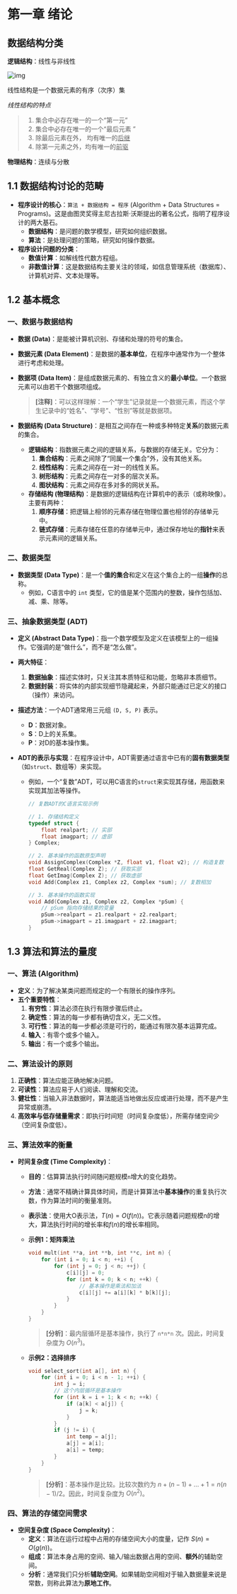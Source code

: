 # 第一章 绪论

## 数据结构分类

**逻辑结构**：线性与非线性

![img](./img-1.png)

线性结构是一个数据元素的有序（次序）集

*线性结构的特点*

> 1. 集合中必存在唯一的一个“第一元” 
> 2. 集合中必存在唯一的一个“最后元素 ”
> 3. 除最后元素在外， 均有唯一的<u>后继</u>
> 4. 除第一元素之外，均有唯一的<u>前驱</u>



**物理结构**：连续与分散



## 1.1 数据结构讨论的范畴

* **程序设计的核心**：`算法 + 数据结构 = 程序` (Algorithm + Data Structures = Programs)。这是由图灵奖得主尼古拉斯·沃斯提出的著名公式，指明了程序设计的两大基石。
    * **数据结构**：是问题的数学模型，研究如何组织数据。
    * **算法**：是处理问题的策略，研究如何操作数据。
* **程序设计问题的分类**：
    * **数值计算**：如解线性代数方程组。
    * **非数值计算**：这是数据结构主要关注的领域，如信息管理系统（数据库）、计算机对弈、文本处理等。

## 1.2 基本概念

### 一、数据与数据结构

* **数据 (Data)**：是能被计算机识别、存储和处理的符号的集合。
* **数据元素 (Data Element)**：是数据的**基本单位**，在程序中通常作为一个整体进行考虑和处理。
* **数据项 (Data Item)**：是组成数据元素的、有独立含义的**最小单位**。一个数据元素可以由若干个数据项组成。
    > **[注释]**：可以这样理解：一个“学生”记录就是一个数据元素，而这个学生记录中的“姓名”、“学号”、“性别”等就是数据项。
* **数据结构 (Data Structure)**：是相互之间存在一种或多种特定**关系**的数据元素的集合。
  
    * **逻辑结构**：指数据元素之间的逻辑关系，与数据的存储无关。它分为：
        1.  **集合结构**：元素之间除了“同属一个集合”外，没有其他关系。
        2.  **线性结构**：元素之间存在一对一的线性关系。
        3.  **树形结构**：元素之间存在一对多的层次关系。
        4.  **图状结构**：元素之间存在多对多的网状关系。
    * **存储结构 (物理结构)**：是数据的逻辑结构在计算机中的表示（或称映像）。主要有两种：
        1.  **顺序存储**：把逻辑上相邻的元素存储在物理位置也相邻的存储单元中。
        2.  **链式存储**：元素存储在任意的存储单元中，通过保存地址的**指针**来表示元素间的逻辑关系。

### 二、数据类型

* **数据类型 (Data Type)**：是一个**值的集合**和定义在这个集合上的一组**操作**的总称。
    * 例如，C语言中的 `int` 类型，它的值是某个范围内的整数，操作包括加、减、乘、除等。

### 三、抽象数据类型 (ADT)

* **定义 (Abstract Data Type)**：指一个数学模型及定义在该模型上的一组操作。它强调的是“做什么”，而不是“怎么做”。
* **两大特征**：
    1.  **数据抽象**：描述实体时，只关注其本质特征和功能，忽略非本质细节。
    2.  **数据封装**：将实体的内部实现细节隐藏起来，外部只能通过已定义的接口（操作）来访问。
* **描述方法**：一个ADT通常用三元组 `(D, S, P)` 表示。
    * **D**：数据对象。
    * **S**：D上的关系集。
    * **P**：对D的基本操作集。
* **ADT的表示与实现**：在程序设计中，ADT需要通过语言中已有的**固有数据类型**（如`struct`、数组等）来实现。
  
    * 例如，一个“复数”ADT，可以用C语言的`struct`来实现其存储，用函数来实现其加法等操作。
        ```c
        // 复数ADT的C语言实现示例
        
        // 1. 存储结构定义
        typedef struct {
            float realpart; // 实部
            float imagpart; // 虚部
        } Complex;
        
        // 2. 基本操作的函数原型声明
        void AssignComplex(Complex *Z, float v1, float v2); // 构造复数
        float GetReal(Complex Z); // 获取实部
        float GetImag(Complex Z); // 获取虚部
        void Add(Complex z1, Complex z2, Complex *sum); // 复数相加
        
        // 3. 基本操作的函数实现
        void Add(Complex z1, Complex z2, Complex *pSum) {
            // pSum 指向存储结果的变量
            pSum->realpart = z1.realpart + z2.realpart;
            pSum->imagpart = z1.imagpart + z2.imagpart;
        }
        ```

## 1.3 算法和算法的量度

### 一、算法 (Algorithm)

* **定义**：为了解决某类问题而规定的一个有限长的操作序列。
* **五个重要特性**：
    1.  **有穷性**：算法必须在执行有限步骤后终止。
    2.  **确定性**：算法的每一步都有确切含义，无二义性。
    3.  **可行性**：算法的每一步都必须是可行的，能通过有限次基本运算完成。
    4.  **输入**：有零个或多个输入。
    5.  **输出**：有一个或多个输出。

### 二、算法设计的原则

1.  **正确性**：算法应能正确地解决问题。
2.  **可读性**：算法应易于人们阅读、理解和交流。
3.  **健壮性**：当输入非法数据时，算法能适当地做出反应或进行处理，而不是产生异常或崩溃。
4.  **高效率与低存储量需求**：即执行时间短（时间复杂度低），所需存储空间少（空间复杂度低）。

### 三、算法效率的衡量

* **时间复杂度 (Time Complexity)**：
    * **目的**：估算算法执行时间随问题规模`n`增大的变化趋势。
    * **方法**：通常不精确计算具体时间，而是计算算法中**基本操作**的重复执行次数，作为算法时间的衡量准则。
    * **表示法**：使用大O表示法，$T(n) = O(f(n))$。它表示随着问题规模n的增大，算法执行时间的增长率和$f(n)$的增长率相同。
    * **示例1：矩阵乘法**
        ```c
        void mult(int **a, int **b, int **c, int n) {
            for (int i = 0; i < n; ++i) {
                for (int j = 0; j < n; ++j) {
                    c[i][j] = 0;
                    for (int k = 0; k < n; ++k) {
                        // 基本操作是乘法和加法
                        c[i][j] += a[i][k] * b[k][j];
                    }
                }
            }
        }
        ```
        > **[分析]**：最内层循环是基本操作，执行了 `n*n*n` 次。因此，时间复杂度为 $O(n^3)$。

    * **示例2：选择排序**
      
        ```c
        void select_sort(int a[], int n) {
            for (int i = 0; i < n - 1; ++i) {
                int j = i;
                // 这个内层循环是基本操作
                for (int k = i + 1; k < n; ++k) {
                    if (a[k] < a[j]) {
                        j = k;
                    }
                }
                if (j != i) {
                    int temp = a[j];
                    a[j] = a[i];
                    a[i] = temp;
                }
            }
        }
        ```
        > **[分析]**：基本操作是比较。比较次数约为 $n + (n-1) + ... + 1 = n(n-1)/2$。因此，时间复杂度为 $O(n^2)$。

### 四、算法的存储空间需求

* **空间复杂度 (Space Complexity)**：
    * **定义**：算法在运行过程中占用的存储空间大小的度量，记作 $S(n) = O(g(n))$。
    * **组成**：算法本身占用的空间、输入/输出数据占用的空间、**额外**的辅助空间。
    * **分析**：通常我们只分析**辅助空间**。如果辅助空间相对于输入数据量来说是常数，则称此算法为**原地工作**。